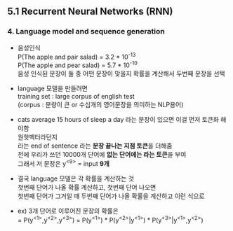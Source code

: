 ## 5.1 Recurrent Neural Networks (RNN)

### 4. Language model and sequence generation

- 음성인식  
  P(The apple and pair salad) = 3.2 * 10<sup>-13</sup>  
  P(The apple and pear salad) = 5.7 * 10<sup>-10</sup>  
  음성 인식된 문장이 둘 중 어떤 문장이 맞을지 확률을 계산해서 두번째 문장을 선택

- language 모델을 만들려면   
  training set : large corpus of english test  
  (corpus : 분량이 큰 or 수십개의 영어문장을 의미하는 NLP용어)

- cats average 15 hours of sleep a day 라는 문장이 있으면 이걸 먼저 토큰화 해야함  
  원핫벡터라던지  
  **<EOS>** 라는 end of sentence 라는 **문장 끝나는 지점 토큰**을 더해줌  
  전에 우리가 쓰던 10000개 단어에 **없는 단어에는 <UNK>라는 토큰**을 부여  
  그래서 저 문장은 y<sup><9></sup> = input **9개**
  
- 결국 language 모델은 각 확률을 계산하는 것  
  첫번째 단어가 나올 확률 계산하고, 첫번째 단어 나오면  
  첫번째 단어가 그거일 때 두번째 단어가 나올 확률을 계산하고 이런 식으로
  
- ex) 3개 단어로 이루어진 문장의 확률은  
  = P(y<sup><1></sup>,y<sup><2></sup>,y<sup><3></sup>) = P(y<sup><1></sup>) * P(y<sup><2></sup>|y<sup><1></sup>) * P(y<sup><3></sup>|y<sup><1></sup>,y<sup><2></sup>)
